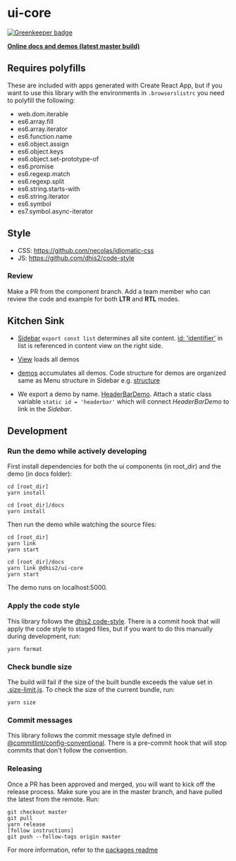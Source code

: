 # ui-core

[![Greenkeeper
badge](https://badges.greenkeeper.io/dhis2/ui.svg)](https://greenkeeper.io/)

**[Online docs and demos (latest master
build)](https://d2-ci.github.io/ui/)**

## Requires polyfills

These are included with apps generated with Create React App, but if you
want to use this library with the environments in `.browserslistrc` you
need to polyfill the following:

-   web.dom.iterable
-   es6.array.fill
-   es6.array.iterator
-   es6.function.name
-   es6.object.assign
-   es6.object.keys
-   es6.object.set-prototype-of
-   es6.promise
-   es6.regexp.match
-   es6.regexp.split
-   es6.string.starts-with
-   es6.string.iterator
-   es6.symbol
-   es7.symbol.async-iterator

## Style

-   CSS: https://github.com/necolas/idiomatic-css
-   JS: https://github.com/dhis2/code-style

### Review

Make a PR from the component branch. Add a team member who can review
the code and example for both **LTR** and **RTL** modes.

## Kitchen Sink

-   [Sidebar](https://github.com/dhis2/ui/blob/master/docs/src/Sidebar/index.js)
    `export const list` determines all site content. [id:
    'identifier'](https://github.com/dhis2/ui/blob/master/docs/src/Sidebar/index.js#L18)
    in list is referenced in content view on the right side.

-   [View](https://github.com/dhis2/ui/blob/master/docs/src/View/index.js)
    loads all demos

-   [demos](https://github.com/dhis2/ui/blob/master/docs/src/demos/index.js)
    accumulates all demos. Code structure for demos are organized same
    as Menu structure in Sidebar e.g.
    [structure](https://github.com/dhis2/ui/tree/master/docs/src/demos)

-   We export a demo by name.
    [HeaderBarDemo](https://github.com/dhis2/ui/blob/master/docs/src/demos/Organisms/HeaderBar/index.js).
    Attach a static class variable `static id = 'headerbar'` which will
    connect _HeaderBarDemo_ to link in the _Sidebar_.

## Development

### Run the demo while actively developing

First install dependencies for both the ui components (in root_dir) and the demo (in docs folder):

```
cd [root_dir]
yarn install

cd [root_dir]/docs
yarn install
```

Then run the demo while watching the source files:

```
cd [root_dir]
yarn link
yarn start

cd [root_dir]/docs
yarn link @dhis2/ui-core
yarn start
```

The demo runs on localhost:5000.

### Apply the code style

This library follows the [dhis2 code-style](https://github.com/dhis2/cli-style). There is a commit hook that will apply the code style to staged files, but if you want to do this manually during development, run:

```
yarn format
```

### Check bundle size

The build will fail if the size of the built bundle exceeds the value set in [.size-limit.js](./.size-limit.js). To check the size of the current bundle, run:

```
yarn size
```

### Commit messages

This library follows the commit message style defined in [@commitlint/config-conventional](https://www.npmjs.com/package/@commitlint/config-conventional#rules). There is a pre-commit hook that will stop commits that don't follow the convention.

### Releasing

Once a PR has been approved and merged, you will want to kick off the release process. Make sure you are in the master branch, and have pulled the latest from the remote. Run:

```
git checkout master
git pull
yarn release
[follow instructions]
git push --follow-tags origin master
```

For more information, refer to the [packages readme](https://github.com/dhis2/cli-packages#release-and-generate-changelogmd-tags-etc)
